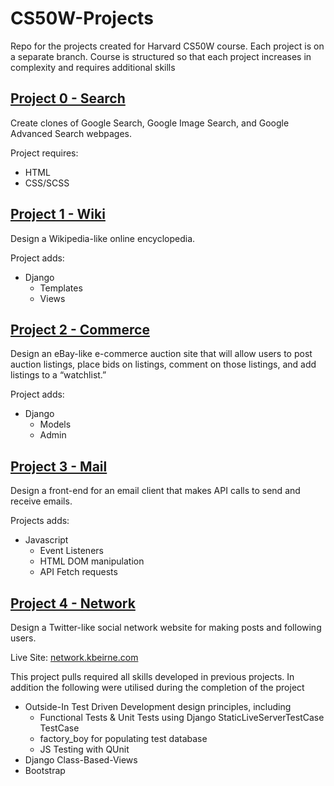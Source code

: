 # CS50W-Projects
Repo for the projects created for Harvard CS50W course. Each project is on a separate branch. Course is structured so that each project increases in complexity and requires additional skills 

## [Project 0 - Search](https://github.com/kevinbeirne1/CS50W-Projects/tree/Project_0-Search)
Create clones of Google Search, Google Image Search, and Google Advanced Search webpages. 

Project requires:
- HTML 
- CSS/SCSS

## [Project 1 - Wiki](https://github.com/kevinbeirne1/CS50W-Projects/tree/Project_1-Wiki)
Design a Wikipedia-like online encyclopedia. 

Project adds: 
- Django 
  - Templates 
  - Views

## [Project 2 - Commerce](https://github.com/kevinbeirne1/CS50W-Projects/tree/Project_2-Commerce)
Design an eBay-like e-commerce auction site that will allow users to post auction listings, place bids on listings, comment on those listings, and add listings to a “watchlist.” 

Project adds: 
- Django 
  - Models 
  - Admin

## [Project 3 - Mail](https://github.com/kevinbeirne1/CS50W-Projects/tree/Project_3-Mail)
Design a front-end for an email client that makes API calls to send and receive emails. 

Projects adds:
- Javascript 
  - Event Listeners 
  - HTML DOM manipulation 
  - API Fetch requests

## [Project 4 - Network](https://github.com/kevinbeirne1/CS50W-Projects/tree/Project_4-Network)
Design a Twitter-like social network website for making posts and following users.

Live Site: [network.kbeirne.com](https://network.kbeirne.com)

This project pulls required all skills developed in previous projects. In addition the following were utilised during the completion of the project
- Outside-In Test Driven Development design principles, including
  - Functional Tests & Unit Tests using Django StaticLiveServerTestCase TestCase
  - factory_boy for populating test database
  - JS Testing with QUnit
- Django Class-Based-Views
- Bootstrap
